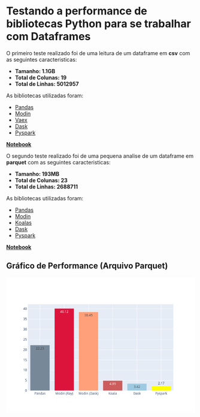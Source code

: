 # Testando a performance de bibliotecas Python para se trabalhar com Dataframes

O primeiro teste realizado foi de uma leitura de um dataframe em **csv** com as seguintes caracteristicas:
- **Tamanho: 1.1GB**
- **Total de Colunas: 19**
- **Total de Linhas: 5012957**

As bibliotecas utilizadas foram:
- [Pandas](https://pandas.pydata.org/)
- [Modin](https://modin.readthedocs.io/en/latest/)
- [Vaex](https://vaex.readthedocs.io/en/latest/)
- [Dask](https://dask.org/)
- [Pyspark](https://spark.apache.org/docs/latest/api/python/index.html)

[**Notebook**](https://github.com/jcpsantos/performance_test_dataframes/blob/master/performance_test_read_dataframes.ipynb)

O segundo teste realizado foi de uma pequena analise de um dataframe em **parquet** com as seguintes caracteristicas:
- **Tamanho: 193MB**
- **Total de Colunas: 23**
- **Total de Linhas: 2688711**

As bibliotecas utilizadas foram:
- [Pandas](https://pandas.pydata.org/)
- [Modin](https://modin.readthedocs.io/en/latest/)
- [Koalas](https://koalas.readthedocs.io/en/latest/getting_started/install.html)
- [Dask](https://dask.org/)
- [Pyspark](https://spark.apache.org/docs/latest/api/python/index.html)

[**Notebook**](https://github.com/jcpsantos/performance_test_dataframes/blob/master/performance_test_read_dataframes_parquet.ipynb)

## Gráfico de Performance (Arquivo Parquet)
![alt text](https://github.com/jcpsantos/performance_test_dataframes/blob/master/path/versao_parquet.png)
